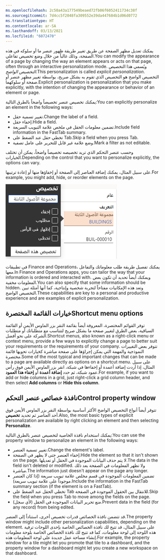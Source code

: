 ```yaml
---
ms.openlocfilehash: 2c50a43a177549beaed72fb06f6052411734c38f
ms.sourcegitcommit: 7d4cc5f2048fa309552e39da447684b1d06d0772
ms.translationtype: HT
ms.contentlocale: ar-SA
ms.lasthandoff: 03/13/2021
ms.locfileid: "6072470"
---
```

<span data-ttu-id="0899a-101">يمكنك تعديل مظهر الصفحة عن طريق تغيير طريقة ظهور عنصر ما أو سلوكه في هذه الصفحة، وذلك غالباً من خلال وضع تخصيص تفاعلي.</span><span class="sxs-lookup"><span data-stu-id="0899a-101">You can modify the appearance of a page by changing the way an element appears or acts on that page, often through an interactive personalization mode.</span></span> <span data-ttu-id="0899a-102">ويُسمي هذا التخصيص *التخصيص الواضح*.</span><span class="sxs-lookup"><span data-stu-id="0899a-102">This personalization is called *explicit personalization*.</span></span> <span data-ttu-id="0899a-103">التخصيص الواضح هو التخصيص الذي تقوم به بشكل صريح، بواسطة تغيير مظهر عنصر أو صفحة أو سلوكهما.</span><span class="sxs-lookup"><span data-stu-id="0899a-103">Explicit personalization is personalization that you make explicitly, with the intention of changing the appearance or behavior of an element or page.</span></span>
 
<span data-ttu-id="0899a-104">يمكنك تخصيص عنصر تخصيصاً واضحاً بالطرق التالية:</span><span class="sxs-lookup"><span data-stu-id="0899a-104">You can explicitly personalize an element in the following ways:</span></span>

- <span data-ttu-id="0899a-105">تغيير تسمية حقل.</span><span class="sxs-lookup"><span data-stu-id="0899a-105">Change the label of a field.</span></span>
- <span data-ttu-id="0899a-106">إخفاء حقل.</span><span class="sxs-lookup"><span data-stu-id="0899a-106">Hide a field.</span></span>
- <span data-ttu-id="0899a-107">تضمين معلومات الحقل في ملخص علامة التبويب السريعة.</span><span class="sxs-lookup"><span data-stu-id="0899a-107">Include field information in the FastTab summary.</span></span> 
- <span data-ttu-id="0899a-108">تخطي حقل عند الضغط على Tab.</span><span class="sxs-lookup"><span data-stu-id="0899a-108">Skip a field when you press Tab.</span></span>
- <span data-ttu-id="0899a-109">وضع علامة غير قابل للتحرير على عامل تصفية.</span><span class="sxs-lookup"><span data-stu-id="0899a-109">Mark a filter as not editable.</span></span>

<span data-ttu-id="0899a-110">وحسب عنصر التحكم الذي تريد تخصيصه تخصيصاً واضحاً، يمكن أن تختلف الخيارات.</span><span class="sxs-lookup"><span data-stu-id="0899a-110">Depending on the control that you want to personalize explicitly, the options can vary.</span></span>

<span data-ttu-id="0899a-111">على سبيل المثال، يمكنك إضافة العناصر إلى الصفحة أو إخفاؤها منها أو إعادة ترتيبها.</span><span class="sxs-lookup"><span data-stu-id="0899a-111">For example, you might add, hide, or reorder elements on the page.</span></span>
 
![لقطة شاشة تُظهر مربع حوار "تخصيص" المستخدم لإضافة عناصر أو إخفائها أو إعادة ترتيبها.](../media/explicit-1.png)

<span data-ttu-id="0899a-113">في تطبيقات Finance and Operations، يمكنك تفصيل طريقة طلب معلوماتك والتفاعل معها.</span><span class="sxs-lookup"><span data-stu-id="0899a-113">In Finance and Operations apps, you can tailor the way that your information is ordered and interacted with.</span></span> <span data-ttu-id="0899a-114">ويمكنك أيضاً تحديد أن تكون بعض المعلومات مخفية.</span><span class="sxs-lookup"><span data-stu-id="0899a-114">You can also specify that some information should be hidden.</span></span> <span data-ttu-id="0899a-115">وتعد هذه الإمكانيات مفتاحاً لتجربة شخصية وإنتاجية، كما أنها أمثلة تبين التخصيص الواضح.</span><span class="sxs-lookup"><span data-stu-id="0899a-115">These capabilities are key to a personal and productive experience and are examples of explicit personalization.</span></span> 

## <a name="shortcut-menu-options"></a><span data-ttu-id="0899a-116">خيارات القائمة المختصرة</span><span class="sxs-lookup"><span data-stu-id="0899a-116">Shortcut menu options</span></span> 

<span data-ttu-id="0899a-117">توفر القوائم المختصرة، المعروفة أيضاً بقائمة النقر بزر الماوس الأيمن أو القائمة السياقية، بعض الطرق لتغيير صفحة ما بشكل صريح لتتناسب مع متطلباتك أو متطلبات الشركة على نحو أفضل.</span><span class="sxs-lookup"><span data-stu-id="0899a-117">Shortcut menus, also known as a right-click menu or context menu, provide a few ways to explicitly change a page to better suit your requirements or the requirements of your company.</span></span> <span data-ttu-id="0899a-118">تتوفر بعض التغييرات النموذجية والمهمة التي يمكن إجراؤها على صفحة مباشرة كخيارات تحويها قائمة مختصرة.</span><span class="sxs-lookup"><span data-stu-id="0899a-118">Some of the most typical and important changes that can be made to a page are available directly as options on a shortcut menu.</span></span> <span data-ttu-id="0899a-119">على سبيل المثال، إذا أردت إضافة أعمدة أو إخفاءها في شبكة، انقر بزر الماوس الأيمن فوق رأس عمود شبكة، ثم حدد **إضافة أعمدة** أو **إخفاء هذا العمود**.</span><span class="sxs-lookup"><span data-stu-id="0899a-119">For example, if you want to add or hide columns in a grid, just right-click a grid column header, and then select **Add columns** or **Hide this column**.</span></span>

## <a name="control-property-window"></a><span data-ttu-id="0899a-120">نافذة خصائص عنصر التحكم</span><span class="sxs-lookup"><span data-stu-id="0899a-120">Control property window</span></span> 

<span data-ttu-id="0899a-121">تتوفر أيضاً أنواع التخصيص الواضح الأكثر أساسية بواسطة النقر بزر الماوس الأيمن فوق أحد العناصر ثم تحديد **تخصيص**.</span><span class="sxs-lookup"><span data-stu-id="0899a-121">Also, the most basic types of explicit personalization are available by right clicking an element and then selecting **Personalize**.</span></span>

<span data-ttu-id="0899a-122">يمكنك استخدام نافذة الخاصية لتخصيص عنصر بالطرق التالية:</span><span class="sxs-lookup"><span data-stu-id="0899a-122">You can use the property window to personalize an element in the following ways:</span></span>

- <span data-ttu-id="0899a-123">تغيير تسمية العنصر.</span><span class="sxs-lookup"><span data-stu-id="0899a-123">Change the element's label.</span></span>
- <span data-ttu-id="0899a-124">إخفاء العنصر حتى لا يظهر في الصفحة.</span><span class="sxs-lookup"><span data-stu-id="0899a-124">Hide the element so that it isn't shown on the page.</span></span> <span data-ttu-id="0899a-125">لا يتم حذف البيانات الموجودة في الحقل أو تعديلها.</span><span class="sxs-lookup"><span data-stu-id="0899a-125">The data in the field isn't deleted or modified.</span></span> <span data-ttu-id="0899a-126">ولا تظهر المعلومات في الصفحة بعد ذلك مباشرة.</span><span class="sxs-lookup"><span data-stu-id="0899a-126">The information just doesn't appear on the page any longer.</span></span>
- <span data-ttu-id="0899a-127">تضمين المعلومات الموجودة في قسم مخلص علامة تبويب سريعة (إذا كان العنصر موجوداً على علامة تبويب سريعة).</span><span class="sxs-lookup"><span data-stu-id="0899a-127">Include the information in the FastTab summary section (if the element is on a FastTab).</span></span>
- <span data-ttu-id="0899a-128">تخطي الحقل عند الضغط على Tab للانتقال بين الحقول الموجودة في الصفحة.</span><span class="sxs-lookup"><span data-stu-id="0899a-128">Skip the field when you press Tab to move among the fields on the page.</span></span>
- <span data-ttu-id="0899a-129">منع تحرير البيانات الموجودة في الحقل (لأي سجل).</span><span class="sxs-lookup"><span data-stu-id="0899a-129">Prevent data in the field (for any record) from being edited.</span></span>

<span data-ttu-id="0899a-130">قد تتضمن نافذة الخصائص قدرات تخصيص أخرى، استناداً إلى العنصر.</span><span class="sxs-lookup"><span data-stu-id="0899a-130">The property window might include other personalization capabilities, depending on the element.</span></span> <span data-ttu-id="0899a-131">على سبيل المثال، قد تتيح لك نافذة الخصائص الخاصة بإحدى اللوحات ترقية هذه اللوحة إلى لوحة معلومات، كما قد تتيح لك نافذة الخصائص الخاصة بلوحة معلومات إنشاء مساحة عمل جديدة على لوحة المعلومات هذه.</span><span class="sxs-lookup"><span data-stu-id="0899a-131">For example, the property window for a tile might let you promote that tile to a dashboard, and the property window for a dashboard might let you create a new workspace on that dashboard.</span></span>